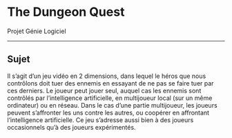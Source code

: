# The Dungeon Quest
 Projet Génie Logiciel
 _______________________

 ## Sujet
Il s’agit d’un jeu vidéo en 2 dimensions, dans lequel le héros que nous contrôlons doit tuer des ennemis en essayant de ne pas se faire tuer par ces derniers. Le joueur peut jouer seul, auquel cas les ennemis sont contrôlés par l’intelligence artificielle, en multijoueur local (sur un même ordinateur) ou en réseau. Dans le cas d’une partie multijoueur, les joueurs peuvent s’affronter les uns contre les autres, ou coopérer en affrontant l’intelligence artificielle. 
Ce jeu s’adresse aussi bien à des joueurs occasionnels qu’à des joueurs expérimentés.
